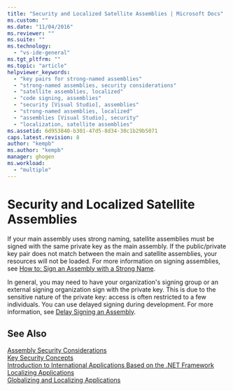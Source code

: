```yaml
---
title: "Security and Localized Satellite Assemblies | Microsoft Docs"
ms.custom: ""
ms.date: "11/04/2016"
ms.reviewer: ""
ms.suite: ""
ms.technology: 
  - "vs-ide-general"
ms.tgt_pltfrm: ""
ms.topic: "article"
helpviewer_keywords: 
  - "key pairs for strong-named assemblies"
  - "strong-named assemblies, security considerations"
  - "satellite assemblies, localized"
  - "code signing, assemblies"
  - "security [Visual Studio], assemblies"
  - "strong-named assemblies, localized"
  - "assemblies [Visual Studio], security"
  - "localization, satellite assemblies"
ms.assetid: 6d953840-b301-47d5-8d34-30c1b29b5071
caps.latest.revision: 8
author: "kempb"
ms.author: "kempb"
manager: ghogen
ms.workload: 
  - "multiple"
---
```

# Security and Localized Satellite Assemblies
If your main assembly uses strong naming, satellite assemblies must be signed with the same private key as the main assembly. If the public/private key pair does not match between the main and satellite assemblies, your resources will not be loaded. For more information on signing assemblies, see [How to: Sign an Assembly with a Strong Name](/dotnet/framework/app-domains/how-to-sign-an-assembly-with-a-strong-name).  
  
 In general, you may need to have your organization's signing group or an external signing organization sign with the private key. This is due to the sensitive nature of the private key: access is often restricted to a few individuals. You can use delayed signing during development. For more information, see [Delay Signing an Assembly](/dotnet/framework/app-domains/delay-sign-assembly).  
  
## See Also  
 [Assembly Security Considerations](/dotnet/framework/app-domains/assembly-security-considerations)   
 [Key Security Concepts](/dotnet/standard/security/key-security-concepts)   
 [Introduction to International Applications Based on the .NET Framework](../ide/introduction-to-international-applications-based-on-the-dotnet-framework.md)   
 [Localizing Applications](../ide/localizing-applications.md)   
 [Globalizing and Localizing Applications](../ide/globalizing-and-localizing-applications.md)